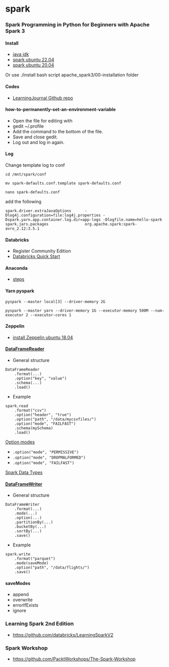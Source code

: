 # spark

### Spark Programming in Python for Beginners with Apache Spark 3

#### Install

* [java jdk](https://www.digitalocean.com/community/tutorials/how-to-install-java-with-apt-on-ubuntu-22-04)
* [spark ubuntu 22.04](https://dev.to/kinyungu_denis/to-install-apache-spark-and-run-pyspark-in-ubuntu-2204-4i79)
* [spark ubuntu 20.04](https://cloudinfrastructureservices.co.uk/how-to-install-apache-spark-on-ubuntu-20-04/)

Or use ./install bash script apache_spark3/00-installation folder

#### Codes

* [LearningJournal Github repo](https://github.com/LearningJournal/Spark-Programming-In-Python)

#### how-to-permanently-set-an-environment-variable

* Open the file for editing with
* gedit ~/.profile
* Add the command to the bottom of the file.
* Save and close gedit.
* Log out and log in again.

#### Log

Change template log to conf 

`cd /mnt/spark/conf`

`mv spark-defaults.conf.template spark-defaults.conf`

`nano spark-defaults.conf`

add the following

`spark.driver.extraJavaOptions      -Dlog4j.configuration=file:log4j.properties -Dspark.yarn.app.container.log.dir=app-logs -Dlogfile.name=hello-spark`
`spark.jars.packages                org.apache.spark:spark-avro_2.12:3.5.1`

#### Databricks

* Register Community Edition
* [Databricks Quick Start](https://docs.databricks.com/getting-started/quick-start.html)

#### Anaconda

* [steps](https://itslinuxfoss.com/install-anaconda-ubuntu-22-04/) 

#### Yarn pyspark

`pyspark --master local[3] --driver-memory 2G`

`pyspark --master yarn --driver-memory 1G --executor-memory 500M --num-executor 2 --executor-cores 1`

#### Zeppelin

* [install Zeppelin ubuntu 18.04](https://www.youtube.com/watch?v=XW0zZCknjiw)

#### [DataFrameReader](https://spark.apache.org/docs/latest/api/python/reference/pyspark.sql/api/pyspark.sql.DataFrameReader.html?highlight=dataframereader)

* General structure

```
DataFrameReader
    .format(...)
    .option("key", "value")
    .schema(...)
    .load()
```

* Example

```
spark.read
    .format("csv")
    .option("header", "true")
    .option("path", "/data/mycsvfiles/")
    .option("mode", "FAILFAST")
    .schema(mySchema)
    .load()
```

[Option modes](https://www.coffeeandtips.com/post/differences-between-failfast-permissive-and-dropmalfored-modes-in-dataframes)

* `.option("mode", "PERMISSIVE")`
* `.option("mode", "DROPMALFORMED")`
* `.option("mode", "FAILFAST")`

[Spark Data Types](https://spark.apache.org/docs/latest/sql-ref-datatypes.html)

#### [DataFrameWriter](https://spark.apache.org/docs/latest/api/python/reference/pyspark.sql/api/pyspark.sql.DataFrameWriter)

* General structure

```
DataFrameWriter
    .format(...)
    .mode(...)
    .option(...)
    .partitionBy(...)
    .bucketBy(...)
    .sortBy(...)
    .save()
```

* Example

```
spark.write
    .format("parquet")
    .mode(saveMode)
    .option("path", "/data/flights/")
    .save()
```

#### saveModes

* append
* overwrite
* errorIfExists
* ignore

### Learning Spark 2nd Edition

* https://github.com/databricks/LearningSparkV2


### Spark Workshop

* https://github.com/PacktWorkshops/The-Spark-Workshop